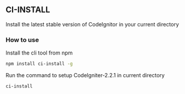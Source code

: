## CI-INSTALL
Install the latest stable version of CodeIgnitor in your current directory

### How to use
Install the cli tool from npm
```bash 
npm install ci-install -g
```
Run the command to setup CodeIgniter-2.2.1 in current directory
```bash
ci-install
```